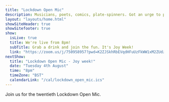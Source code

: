 ```yaml
---
title: "Lockdown Open Mic"
description: Musicians, poets, comics, plate-spinners. Got an urge to perform in this time of social isolation? We’re here for you. The pubs and clubs are closed and your favourite local open-mic night is sadly on hiatus. Join our virtual open-mic and give us a bit of entertainment.
layout: "layouts/home.html"
showSiteHeader: true
showSitefooter: true
show:
  isLive: true
  title: We're live from 8pm!
  subTitle: Grab a drink and join the fun. It's Joy Week!
  link: "https://zoom.us/j/750958957?pwd=K2ZJSkhRbEVqdHFuUzFkWW1xM2ZUdz09"
nextShow:
  title: "Lockdown Open Mic - Joy week!"
  date: "Tuesday 4th August"
  time: "8pm"
  timeZone: "BST"
  calendarLink: "/cal/lockdown_open_mic.ics"
---
```


Join us for the twentieth Lockdown Open Mic.
